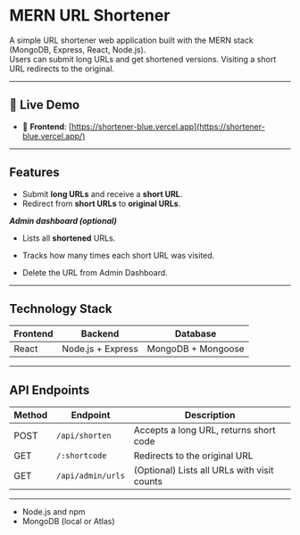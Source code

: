 # MERN URL Shortener

A simple URL shortener web application built with the MERN stack (MongoDB, Express, React, Node.js).  
Users can submit long URLs and get shortened versions. Visiting a short URL redirects to the original.

---
## 🚀 Live Demo

- 🔗 **Frontend**: [https://shortener-blue.vercel.app](https://shortener-blue.vercel.app/)  

---


## Features

- Submit **long URLs** and receive a **short URL**.
- Redirect from **short URLs** to **original URLs**.
  
 ***Admin dashboard (optional)***
 - Lists all **shortened** URLs.
 - Tracks how many times each short URL was visited.

 - Delete the URL from Admin Dashboard.
 
---

## Technology Stack

| Frontend       | Backend               | Database          |
|----------------|-----------------------|-------------------|
| React          | Node.js + Express     | MongoDB + Mongoose|

---

## API Endpoints

| Method | Endpoint        | Description                          |
|--------|-----------------|------------------------------------|
| POST   | `/api/shorten`  | Accepts a long URL, returns short code |
| GET    | `/:shortcode`   | Redirects to the original URL       |
| GET    | `/api/admin/urls` | (Optional) Lists all URLs with visit counts |

---
- Node.js and npm
- MongoDB (local or Atlas)


 
